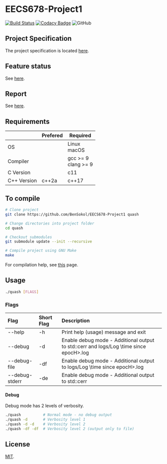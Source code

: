 # EECS678-Project1
[![Build Status](https://travis-ci.com/BenSokol/EECS678-Project1.svg?branch=master)](https://travis-ci.com/BenSokol/EECS678-Project1) [![Codacy Badge](https://api.codacy.com/project/badge/Grade/9be4f74279de46b89bcc44d5cd41d47c)](https://www.codacy.com/app/BenSokol/EECS678-Project1?utm_source=github.com&amp;utm_medium=referral&amp;utm_content=BenSokol/EECS678-Project1&amp;utm_campaign=Badge_Grade) ![GitHub](https://img.shields.io/github/license/BenSokol/EECS678-Project1.svg)

## Project Specification
The project specification is located [here](https://web.archive.org/web/20190925231148/http://www.ittc.ku.edu/~kulkarni/teaching/EECS678/projects/quash.pdf).

## Feature status
See [here](https://github.com/BenSokol/EECS678-Project1/blob/master/FEATURES.md).

## Report
See [here](https://github.com/BenSokol/EECS678-Project1/blob/master/report.md).

## Requirements
|             |          Prefered          |          Required          |
| ----------- | -------------------------- | -------------------------- |
| OS          |                            | Linux<br>macOS             |
| Compiler    |                            | gcc >= 9<br>clang >= 9     |
| C Version   |                            | c11                        |
| C++ Version | c++2a                      | c++17                      |

## To compile
```bash
# Clone project
git clone https://github.com/BenSokol/EECS678-Project1 quash

# Change directories into project folder
cd quash

# Checkout submodules
git submodule update --init --recursive

# Compile project using GNU Make
make
```
For compilation help, see [this](https://github.com/BenSokol/build-tools) page.

## Usage
```bash
./quash [FLAGS]
```

### Flags
| Flag                  | Short Flag | Description                                                                                                                              |
|:----------------------|:-----------|:-----------------------------------------------------------------------------------------------------------------------------------------|
| --help                | -h         | Print help (usage) message and exit                                                                                                      |
| --debug               | -d         | Enable debug mode - Additional output to std::cerr and logs/Log \time since epocH\>.log                                                  |
| --debug-file          | -df        | Enable debug mode - Additional output to logs/Log \time since epocH\>.log                                                                |
| --debug-stderr        | -de        | Enable debug mode - Additional output to std::cerr                                                                                       |

#### Debug
Debug mode has 2 levels of verbosity.
```bash
./quash          # Normal mode - no debug output
./quash -d       # Verbosity level 1
./quash -d -d    # Verbosity level 2
./quash -df -df  # Verbosity level 2 (output only to file)
```

## License
[MIT](https://github.com/BenSokol/EECS678-Project1/blob/master/LICENSE).
